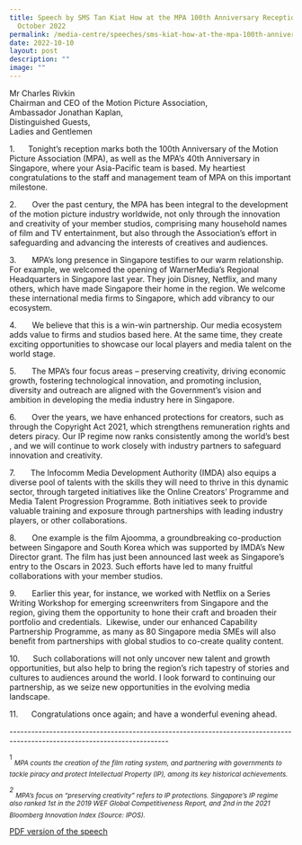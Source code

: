 ```yaml
---
title: Speech by SMS Tan Kiat How at the MPA 100th Anniversary Reception on 10
  October 2022
permalink: /media-centre/speeches/sms-kiat-how-at-the-mpa-100th-anniversary-reception/
date: 2022-10-10
layout: post
description: ""
image: ""
---
```

<p>Mr Charles Rivkin&nbsp;<br>
Chairman and CEO of the Motion Picture Association,<br>
Ambassador Jonathan Kaplan,<br>
Distinguished Guests,<br>
Ladies and Gentlemen</p>
<p>
1.<span style="white-space: pre;">		</span>Tonight’s reception marks both the 100th Anniversary of the Motion Picture Association (MPA), as well as the MPA’s 40th Anniversary in Singapore, where your Asia-Pacific team is based. My heartiest congratulations to the staff and management team of MPA on this important milestone.&nbsp;</p>
<p>2.<span style="white-space: pre;">		</span>Over the past century, the MPA has been integral to the development of the motion picture industry worldwide, not only through the innovation and creativity of your member studios, comprising many household names of film and TV entertainment, but also through the Association’s effort in safeguarding and advancing the interests of creatives and audiences.&nbsp;&nbsp;</p>
<p>3.<span style="white-space: pre;">		</span>MPA’s long presence in Singapore testifies to our warm relationship. For example, we welcomed the opening of WarnerMedia’s Regional Headquarters in Singapore last year. They join Disney, Netflix, and many others, which have made Singapore their home in the region. We welcome these international media firms to Singapore, which add vibrancy to our ecosystem.&nbsp;</p>
<p>4.<span style="white-space: pre;">		</span>We believe that this is a win-win partnership. Our media ecosystem adds value to firms and studios based here. At the same time, they create exciting opportunities to showcase our local players and media talent on the world stage.&nbsp;</p>
<p>5.<span style="white-space: pre;">		</span>The MPA’s four focus areas – preserving creativity, driving economic growth, fostering technological innovation, and promoting inclusion, diversity and outreach are aligned with the Government’s vision and ambition in developing the media industry here in Singapore.&nbsp;</p>
<p>6.<span style="white-space: pre;">		</span>Over the years, we have enhanced protections for creators, such as through the Copyright Act 2021, which strengthens remuneration rights and deters piracy. Our IP regime now ranks consistently among the world’s best , and we will continue to work closely with industry partners to safeguard innovation and creativity.&nbsp;&nbsp;</p>
<p>7.<span style="white-space: pre;">		</span>The Infocomm Media Development Authority (IMDA) also equips a diverse pool of talents with the skills they will need to thrive in this dynamic sector, through targeted initiatives like the Online Creators’ Programme and Media Talent Progression Programme. Both initiatives seek to provide valuable training and exposure through partnerships with leading industry players, or other collaborations.&nbsp;&nbsp;</p>
<p>8.<span style="white-space: pre;">		</span>One example is the film Ajoomma, a groundbreaking co-production between Singapore and South Korea which was supported by IMDA’s New Director grant. The film has just been announced last week as Singapore’s entry to the Oscars in 2023. Such efforts have led to many fruitful collaborations with your member studios.&nbsp;</p>
<p>9.<span style="white-space: pre;">		</span>Earlier this year, for instance, we worked with Netflix on a Series Writing Workshop for emerging screenwriters from Singapore and the region, giving them the opportunity to hone their craft and broaden their portfolio and credentials.&nbsp; Likewise, under our enhanced Capability Partnership Programme, as many as 80 Singapore media SMEs will also benefit from partnerships with global studios to co-create quality content.&nbsp;</p>
<p>10.<span style="white-space: pre;">		</span>Such collaborations will not only uncover new talent and growth opportunities, but also help to bring the region’s rich tapestry of stories and cultures to audiences around the world. I look forward to continuing our partnership, as we seize new opportunities in the evolving media landscape.&nbsp;</p>
<p>11.<span style="white-space: pre;">		</span>Congratulations once again; and have a wonderful evening ahead.&nbsp;</p>
--------------------------------------------------------------------------------------------------------------------------
<p><sup>1</sup>&nbsp;<em><sub>MPA counts the creation of the film rating system, and partnering with governments to tackle piracy and protect Intellectual Property (IP), among its key historical achievements. </sub>&nbsp;</em></p>
<em></em>
<p><em><sup>2</sup>&nbsp;<em><sub>MPA’s focus on “preserving creativity” refers to IP protections. Singapore’s IP regime also ranked 1st in the 2019 WEF Global Competitiveness Report, and 2nd in the 2021 Bloomberg Innovation Index (Source: IPOS).</sub>&nbsp;</em></em></p>

[PDF version of the speech](/files/Speeches%202022/transcript%20of%20speech%20by%20parl%20sec%20rahayu%20at%20innovfest%20x%20elevating%20founders%20(atximpact).pdf)


